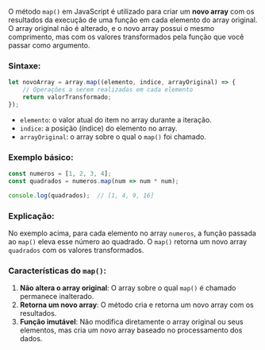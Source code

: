 O método `map()` em JavaScript é utilizado para criar um **novo array** com os resultados da execução de uma função em cada elemento do array original. O array original não é alterado, e o novo array possui o mesmo comprimento, mas com os valores transformados pela função que você passar como argumento.

### Sintaxe:
```javascript
let novoArray = array.map((elemento, indice, arrayOriginal) => {
    // Operações a serem realizadas em cada elemento
    return valorTransformado;
});
```

- `elemento`: o valor atual do item no array durante a iteração.
- `indice`: a posição (índice) do elemento no array.
- `arrayOriginal`: o array sobre o qual o `map()` foi chamado.

### Exemplo básico:
```javascript
const numeros = [1, 2, 3, 4];
const quadrados = numeros.map(num => num * num);

console.log(quadrados);  // [1, 4, 9, 16]
```

### Explicação:
No exemplo acima, para cada elemento no array `numeros`, a função passada ao `map()` eleva esse número ao quadrado. O `map()` retorna um novo array `quadrados` com os valores transformados.

### Características do `map()`:
1. **Não altera o array original**: O array sobre o qual `map()` é chamado permanece inalterado.
2. **Retorna um novo array**: O método cria e retorna um novo array com os resultados.
3. **Função imutável**: Não modifica diretamente o array original ou seus elementos, mas cria um novo array baseado no processamento dos dados.